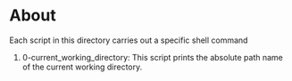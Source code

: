 # About  
Each script in this directory carries out a specific shell command  
1. 0-current_working_directory:  This script prints the absolute path name of the current working directory.  

